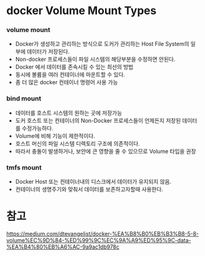 # docker Volume Mount Types

### volume mount
- Docker가 생성하고 관리하는 방식으로 도커가 관리하는 Host File System의 일부에 데이터가 저장된다.
- Non-docker 프로세스들이 파일 시스템의 해당부분을 수정하면 안된다.
- Docker 에서 데이터를 존속시킬 수 있는 최선의 방법
- 동시에 볼륨을 여러 컨테이너에 마운트할 수 있다.
- 좀 더 많은 docker 컨테이너 명령어 사용 가능

### bind mount
- 데이터를 호스트 시스템의 원하는 곳에 저장가능
- 도커 호스트 또는 컨테이너의 Non-Docker 프로세스들이 언제든지 저장된 데이터를 수정가능하다.
- Volume에 비해 기능이 제한적이다.
- 호스트 머신의 파일 시스템 디렉토리 구조에 의존적이다.
- 따라서 충돌이 발생하거나, 보안에 큰 영향을 줄 수 있으므로 Volume 타입을 권장

### tmfs mount
- Docker Host 또는 컨테이너내의 디스크에서 데이터가 유지되지 않음.
- 컨테이너의 생명주기와 맞춰서 데이터를 보존하고자할때 사용한다.

# 참고 
https://medium.com/dtevangelist/docker-%EA%B8%B0%EB%B3%B8-5-8-volume%EC%9D%84-%ED%99%9C%EC%9A%A9%ED%95%9C-data-%EA%B4%80%EB%A6%AC-9a9ac1db978c
